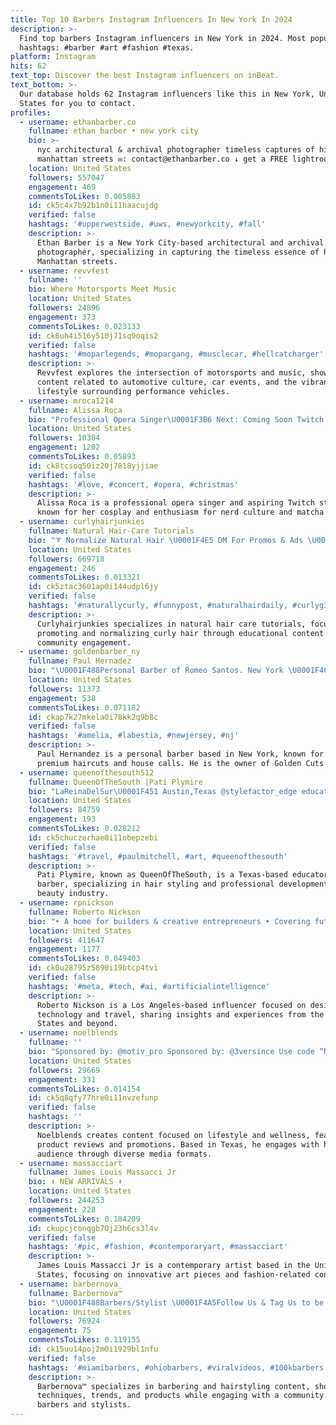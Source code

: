 ```yaml
---
title: Top 10 Barbers Instagram Influencers In New York In 2024
description: >-
  Find top barbers Instagram influencers in New York in 2024. Most popular
  hashtags: #barber #art #fashion #texas.
platform: Instagram
hits: 62
text_top: Discover the best Instagram influencers on inBeat.
text_bottom: >-
  Our database holds 62 Instagram influencers like this in New York, United
  States for you to contact.
profiles:
  - username: ethanbarber.co
    fullname: ethan barber • new york city
    bio: >-
      nyc architectural & archival photographer timeless captures of historic
      manhattan streets ✉: contact@ethanbarber.co ↓ get a FREE lightroom preset!
    location: United States
    followers: 557047
    engagement: 469
    commentsToLikes: 0.005883
    id: ck5c4x7b92b1n0i11haacujdg
    verified: false
    hashtags: '#upperwestside, #uws, #newyorkcity, #fall'
    description: >-
      Ethan Barber is a New York City-based architectural and archival
      photographer, specializing in capturing the timeless essence of historic
      Manhattan streets.
  - username: revvfest
    fullname: ''
    bio: Where Motorsports Meet Music
    location: United States
    followers: 24896
    engagement: 373
    commentsToLikes: 0.023133
    id: ck6uh4i516y510j71sq9oqis2
    verified: false
    hashtags: '#moparlegends, #mopargang, #musclecar, #hellcatcharger'
    description: >-
      Revvfest explores the intersection of motorsports and music, showcasing
      content related to automotive culture, car events, and the vibrant
      lifestyle surrounding performance vehicles.
  - username: mroca1214
    fullname: Alissa Roca
    bio: "Professional Opera Singer\U0001F3B6 Next: Coming Soon Twitch Streamer\U0001F3AE \U0001F49CAce\U0001F5A4 Cosplayer & Queen Nerd Matcha Obsessed\U0001F375"
    location: United States
    followers: 10304
    engagement: 1202
    commentsToLikes: 0.05893
    id: ck8tcsoq50iz20j7818yjjiae
    verified: false
    hashtags: '#love, #concert, #opera, #christmas'
    description: >-
      Alissa Roca is a professional opera singer and aspiring Twitch streamer,
      known for her cosplay and enthusiasm for nerd culture and matcha.
  - username: curlyhairjunkies
    fullname: Natural Hair-Care Tutorials
    bio: "➰ Normalize Natural Hair \U0001F4E5 DM For Promos & Ads \U0001F4CD Tag #CurlyHairJunkies"
    location: United States
    followers: 669718
    engagement: 246
    commentsToLikes: 0.013321
    id: ck5ztac3601ap0i144udpl6jy
    verified: false
    hashtags: '#naturallycurly, #funnypost, #naturalhairdaily, #curlygirl'
    description: >-
      Curlyhairjunkies specializes in natural hair care tutorials, focusing on
      promoting and normalizing curly hair through educational content and
      community engagement.
  - username: goldenbarber_ny
    fullname: Paul Hernadez
    bio: "\U0001F488Personal Barber of Romeo Santos. New York \U0001F4CD \U0001F487\U0001F3FB‍♂️Haircuts: $100 \U0001F3E0House Cuts: $300 Owner of: @goldencutznj"
    location: United States
    followers: 11373
    engagement: 538
    commentsToLikes: 0.071182
    id: ckap7k27mkela0i78kk2q9b8c
    verified: false
    hashtags: '#amelia, #labestia, #newjersey, #nj'
    description: >-
      Paul Hernandez is a personal barber based in New York, known for providing
      premium haircuts and house calls. He is the owner of Golden Cuts NJ.
  - username: queenofthesouth512
    fullname: QueenOfTheSouth |Pati Plymire
    bio: "LaReinaDelSur\U0001F451 Austin,Texas @stylefactor_edge educator @schedulicity family @haircbc_pro BTC OneShotFinalist '19, 2x 2021 Barber\U0001F488\U0001F50C"
    location: United States
    followers: 84759
    engagement: 193
    commentsToLikes: 0.028212
    id: ck5chuczerhae0i11obepzebi
    verified: false
    hashtags: '#travel, #paulmitchell, #art, #queenofthesouth'
    description: >-
      Pati Plymire, known as QueenOfTheSouth, is a Texas-based educator and
      barber, specializing in hair styling and professional development in the
      beauty industry.
  - username: rpnickson
    fullname: Roberto Nickson
    bio: "‣ A home for builders & creative entrepreneurs ‣ Covering future tech @eluna.ai @metav3rse ‣ DM me “signal” for my letter ‣ Born in \U0001F1FB\U0001F1EA made in \U0001F1FA\U0001F1F8"
    location: United States
    followers: 411647
    engagement: 1177
    commentsToLikes: 0.049403
    id: ck0u28795z5890i19btcp4tvi
    verified: false
    hashtags: '#meta, #tech, #ai, #artificialintelligence'
    description: >-
      Roberto Nickson is a Los Angeles-based influencer focused on design
      technology and travel, sharing insights and experiences from the United
      States and beyond.
  - username: noelblends
    fullname: ''
    bio: "Sponsored by: @motiv_pro Sponsored by: @3versince Use code “NO-3” for 25% OFF YT: noelblendsTV \U0001F3A5 Click the link below‼️\U0001F447\U0001F3FD TEXAS\U0001F4CD Ulysses, KS\U0001F9E1"
    location: United States
    followers: 29669
    engagement: 331
    commentsToLikes: 0.014154
    id: ck5q8qfy77hre0i11nvzefunp
    verified: false
    hashtags: ''
    description: >-
      Noelblends creates content focused on lifestyle and wellness, featuring
      product reviews and promotions. Based in Texas, he engages with his
      audience through diverse media formats.
  - username: massacciart
    fullname: James Louis Massacci Jr
    bio: ⬇️ NEW ARRIVALS ⬇️
    location: United States
    followers: 244253
    engagement: 228
    commentsToLikes: 0.184209
    id: ckupcjconqgb70j23h6cs3l4v
    verified: false
    hashtags: '#pic, #fashion, #contemporaryart, #massacciart'
    description: >-
      James Louis Massacci Jr is a contemporary artist based in the United
      States, focusing on innovative art pieces and fashion-related content.
  - username: barbernova_
    fullname: Barbernova™️
    bio: "\U0001F488Barbers/Stylist \U0001F4A5Follow Us & Tag Us to be featured on our page @barbernova_ #️⃣#Barbernova_ #NovaCutter #NovaBling \U0001F6D2Shop Now\U0001F447\U0001F3FB"
    location: United States
    followers: 76924
    engagement: 75
    commentsToLikes: 0.119155
    id: ck15uu14poj2m0i1929bl1nfu
    verified: false
    hashtags: '#miamibarbers, #ohiobarbers, #viralvideos, #100kbarbers'
    description: >-
      Barbernova™️ specializes in barbering and hairstyling content, showcasing
      techniques, trends, and products while engaging with a community of
      barbers and stylists.
---
```


